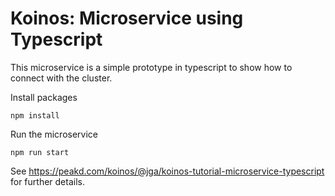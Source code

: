 # Koinos: Microservice using Typescript

This microservice is a simple prototype in typescript to show how to connect with the cluster.

Install packages

```
npm install
```

Run the microservice

```
npm run start
```

See https://peakd.com/koinos/@jga/koinos-tutorial-microservice-typescript for further details.